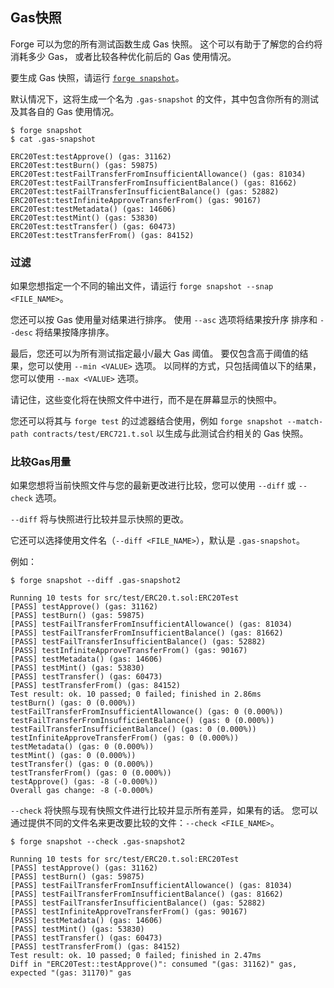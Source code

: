 ## Gas快照

Forge 可以为您的所有测试函数生成 Gas 快照。 这个可以有助于了解您的合约将消耗多少 Gas，
或者比较各种优化前后的 Gas 使用情况。

要生成 Gas 快照，请运行 [`forge snapshot`](../reference/forge/forge-snapshot.md)。

默认情况下，这将生成一个名为 `.gas-snapshot` 的文件，其中包含你所有的测试及其各自的 Gas 使用情况。

```ignore
$ forge snapshot
$ cat .gas-snapshot

ERC20Test:testApprove() (gas: 31162)
ERC20Test:testBurn() (gas: 59875)
ERC20Test:testFailTransferFromInsufficientAllowance() (gas: 81034)
ERC20Test:testFailTransferFromInsufficientBalance() (gas: 81662)
ERC20Test:testFailTransferInsufficientBalance() (gas: 52882)
ERC20Test:testInfiniteApproveTransferFrom() (gas: 90167)
ERC20Test:testMetadata() (gas: 14606)
ERC20Test:testMint() (gas: 53830)
ERC20Test:testTransfer() (gas: 60473)
ERC20Test:testTransferFrom() (gas: 84152)
```

### 过滤

如果您想指定一个不同的输出文件，请运行 `forge snapshot --snap <FILE_NAME>`。

您还可以按 Gas 使用量对结果进行排序。 使用 `--asc` 选项将结果按升序
排序和 `--desc` 将结果按降序排序。

最后，您还可以为所有测试指定最小/最大 Gas 阈值。
要仅包含高于阈值的结果，您可以使用 `--min <VALUE>` 选项。
以同样的方式，只包括阈值以下的结果，
您可以使用 `--max <VALUE>` 选项。

请记住，这些变化将在快照文件中进行，而不是在屏幕显示的快照中。

您还可以将其与 `forge test` 的过滤器结合使用，例如 `forge snapshot --match-path contracts/test/ERC721.t.sol` 以生成与此测试合约相关的 Gas 快照。

### 比较Gas用量

如果您想将当前快照文件与您的最新更改进行比较，您可以使用 `--diff` 或 `--check` 选项。

`--diff` 将与快照进行比较并显示快照的更改。

它还可以选择使用文件名（`--diff <FILE_NAME>`），默认是 `.gas-snapshot`。

例如：

```ignore
$ forge snapshot --diff .gas-snapshot2

Running 10 tests for src/test/ERC20.t.sol:ERC20Test
[PASS] testApprove() (gas: 31162)
[PASS] testBurn() (gas: 59875)
[PASS] testFailTransferFromInsufficientAllowance() (gas: 81034)
[PASS] testFailTransferFromInsufficientBalance() (gas: 81662)
[PASS] testFailTransferInsufficientBalance() (gas: 52882)
[PASS] testInfiniteApproveTransferFrom() (gas: 90167)
[PASS] testMetadata() (gas: 14606)
[PASS] testMint() (gas: 53830)
[PASS] testTransfer() (gas: 60473)
[PASS] testTransferFrom() (gas: 84152)
Test result: ok. 10 passed; 0 failed; finished in 2.86ms
testBurn() (gas: 0 (0.000%))
testFailTransferFromInsufficientAllowance() (gas: 0 (0.000%))
testFailTransferFromInsufficientBalance() (gas: 0 (0.000%))
testFailTransferInsufficientBalance() (gas: 0 (0.000%))
testInfiniteApproveTransferFrom() (gas: 0 (0.000%))
testMetadata() (gas: 0 (0.000%))
testMint() (gas: 0 (0.000%))
testTransfer() (gas: 0 (0.000%))
testTransferFrom() (gas: 0 (0.000%))
testApprove() (gas: -8 (-0.000%))
Overall gas change: -8 (-0.000%)
```

`--check` 将快照与现有快照文件进行比较并显示所有差异，如果有的话。 您可以通过提供不同的文件名来更改要比较的文件：`--check <FILE_NAME>`。

```ignore
$ forge snapshot --check .gas-snapshot2

Running 10 tests for src/test/ERC20.t.sol:ERC20Test
[PASS] testApprove() (gas: 31162)
[PASS] testBurn() (gas: 59875)
[PASS] testFailTransferFromInsufficientAllowance() (gas: 81034)
[PASS] testFailTransferFromInsufficientBalance() (gas: 81662)
[PASS] testFailTransferInsufficientBalance() (gas: 52882)
[PASS] testInfiniteApproveTransferFrom() (gas: 90167)
[PASS] testMetadata() (gas: 14606)
[PASS] testMint() (gas: 53830)
[PASS] testTransfer() (gas: 60473)
[PASS] testTransferFrom() (gas: 84152)
Test result: ok. 10 passed; 0 failed; finished in 2.47ms
Diff in "ERC20Test::testApprove()": consumed "(gas: 31162)" gas, expected "(gas: 31170)" gas 
```
